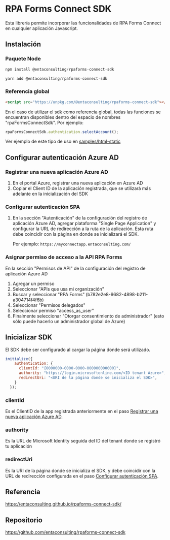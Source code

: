 # RPA Forms Connect SDK

Esta librería permite incorporar las funcionalidades de RPA Forms Connect en cualquier aplicación Javascript.

## Instalación

### Paquete Node

```javascript
npm install @entaconsulting/rpaforms-connect-sdk

yarn add @entaconsulting/rpaforms-connect-sdk
```

### Referencia global

```html
<script src="https://unpkg.com/@entaconsulting/rpaforms-connect-sdk"></script>
```

En el caso de utilizar el sdk como referencia global, todas las funciones se encuentran disponibles dentro del espacio de nombres "rpaFormsConnectSdk". Por ejemplo:

```javascript
rpaFormsConnectSdk.authentication.selectAccount();
```

Ver ejemplo de este tipo de uso en [samples/html-static](../samples/html-static)

## Configurar autenticación Azure AD

### Registrar una nueva aplicación Azure AD

1. En el portal Azure, registrar una nueva aplicación en Azure AD
2. Copiar el Client ID de la aplicación registrada, que se utilizará más adelante en la inicialización del SDK

### Configurar autenticación SPA

1. En la sección "Autenticación" de la configuración del registro de aplicación Azure AD, agregar plataforma "Single Page Application" y configurar la URL de redirección a la ruta de la aplicación. Esta ruta debe coincidir con la página en donde se inicializará el SDK.

    Por ejemplo: `https://myconnectapp.entaconsulting.com/`

### Asignar permiso de acceso a la API RPA Forms

En la sección "Permisos de API" de la configuración del registro de aplicación Azure AD

1. Agregar un permiso
2. Seleccionar "APIs que usa mi organización"
3. Buscar y seleccionar "RPA Forms" (b782e2e8-9682-4898-b211-a304714f4f6b)
4. Seleccionar "Permisos delegados"
5. Seleccionar permiso "access_as_user"
6. Finalmente seleccionar "Otorgar consentimiento de administrador" (esto sólo puede hacerlo un administrador global de Azure)

## Inicializar SDK

El SDK debe ser configurado al cargar la página donde será utilizado.

```javascript
initialize({
    authentication: {
      clientId: "{0000000-0000-0000-000000000000}",
      authority: "https://login.microsoftonline.com/<ID tenant Azure>",
      redirectUri: "<URI de la página donde se inicializa el SDK>",
    }
  });
```

### clientId

Es el ClientID de la app registrada anteriormente en el paso [Registrar una nueva aplicación Azure AD](#Registrar-una-nueva-aplicación-Azure-AD).

### authority

Es la URL de Microsoft Identity seguida del ID del tenant donde se registró tu aplicación

### redirectUri

Es la URI de la página donde se inicializa el SDK, y debe coincidir con la URL de redirección configurada en el paso [Configurar autenticación SPA](#Configurar-autenticación-SPA).

## Referencia

<https://entaconsulting.github.io/rpaforms-connect-sdk/>

## Repositorio

<https://github.com/entaconsulting/rpaforms-connect-sdk>
